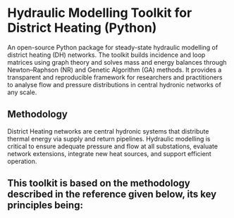 # Hydraulic Modelling Toolkit for District Heating (Python)
An open-source Python package for steady-state hydraulic modelling of district heating (DH) networks. The toolkit builds incidence and loop matrices using graph theory and solves mass and energy balances through Newton–Raphson (NR) and Genetic Algorithm (GA) methods. It provides a transparent and reproducible framework for researchers and practitioners to analyse flow and pressure distributions in central hydronic networks of any scale.

## Methodology
District Heating networks are central hydronic systems that distribute thermal energy via supply and return pipelines. Hydraulic modelling is critical to ensure adequate pressure and flow at all substations, evaluate network extensions, integrate new heat sources, and support efficient operation. 

This toolkit is based on the methodology described in the reference given below, its key principles being:
- 
